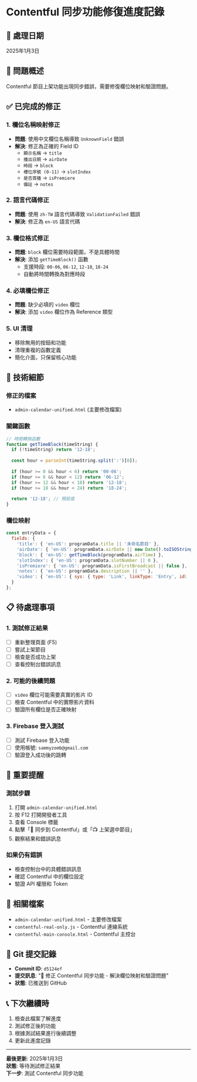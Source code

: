 # Contentful 同步功能修復進度記錄

## 📅 處理日期
2025年1月3日

## 🎯 問題概述
Contentful 節目上架功能出現同步錯誤，需要修復欄位映射和驗證問題。

## ✅ 已完成的修正

### 1. 欄位名稱映射修正
- **問題**: 使用中文欄位名稱導致 `UnknownField` 錯誤
- **解決**: 修正為正確的 Field ID
  - `顯示名稱` → `title`
  - `播出日期` → `airDate`
  - `時段` → `block`
  - `槽位序號 (0-11)` → `slotIndex`
  - `是否首播` → `isPremiere`
  - `備註` → `notes`

### 2. 語言代碼修正
- **問題**: 使用 `zh-TW` 語言代碼導致 `ValidationFailed` 錯誤
- **解決**: 修正為 `en-US` 語言代碼

### 3. 欄位格式修正
- **問題**: `block` 欄位需要時段範圍，不是具體時間
- **解決**: 添加 `getTimeBlock()` 函數
  - 支援時段: `00-06`, `06-12`, `12-18`, `18-24`
  - 自動將時間轉換為對應時段

### 4. 必填欄位修正
- **問題**: 缺少必填的 `video` 欄位
- **解決**: 添加 `video` 欄位作為 Reference 類型

### 5. UI 清理
- 移除無用的按鈕和功能
- 清理重複的函數定義
- 簡化介面，只保留核心功能

## 🔧 技術細節

### 修正的檔案
- `admin-calendar-unified.html` (主要修改檔案)

### 關鍵函數
```javascript
// 時間轉換函數
function getTimeBlock(timeString) {
  if (!timeString) return '12-18';
  
  const hour = parseInt(timeString.split(':')[0]);
  
  if (hour >= 0 && hour < 6) return '00-06';
  if (hour >= 6 && hour < 12) return '06-12';
  if (hour >= 12 && hour < 18) return '12-18';
  if (hour >= 18 && hour < 24) return '18-24';
  
  return '12-18'; // 預設值
}
```

### 欄位映射
```javascript
const entryData = {
  fields: {
    'title': { 'en-US': programData.title || '未命名節目' },
    'airDate': { 'en-US': programData.airDate || new Date().toISOString().split('T')[0] },
    'block': { 'en-US': getTimeBlock(programData.airTime) },
    'slotIndex': { 'en-US': programData.slotNumber || 0 },
    'isPremiere': { 'en-US': programData.isFirstBroadcast || false },
    'notes': { 'en-US': programData.description || '' },
    'video': { 'en-US': { sys: { type: 'Link', linkType: 'Entry', id: 'default-video-id' } } }
  }
};
```

## 📋 待處理事項

### 1. 測試修正結果
- [ ] 重新整理頁面 (F5)
- [ ] 嘗試上架節目
- [ ] 檢查是否成功上架
- [ ] 查看控制台錯誤訊息

### 2. 可能的後續問題
- [ ] `video` 欄位可能需要真實的影片 ID
- [ ] 檢查 Contentful 中的實際影片資料
- [ ] 驗證所有欄位是否正確映射

### 3. Firebase 登入測試
- [ ] 測試 Firebase 登入功能
- [ ] 使用帳號: `sammyzomb@gmail.com`
- [ ] 驗證登入成功後的跳轉

## 🚨 重要提醒

### 測試步驟
1. 打開 `admin-calendar-unified.html`
2. 按 F12 打開開發者工具
3. 查看 Console 標籤
4. 點擊「🔄 同步到 Contentful」或「📺 上架選中節目」
5. 觀察結果和錯誤訊息

### 如果仍有錯誤
- 檢查控制台中的具體錯誤訊息
- 確認 Contentful 中的欄位設定
- 驗證 API 權限和 Token

## 📁 相關檔案
- `admin-calendar-unified.html` - 主要修改檔案
- `contentful-real-only.js` - Contentful 連線系統
- `contentful-main-console.html` - Contentful 主控台

## 🔄 Git 提交記錄
- **Commit ID**: `d5124ef`
- **提交訊息**: "🔧 修正 Contentful 同步功能 - 解決欄位映射和驗證問題"
- **狀態**: 已推送到 GitHub

## 📞 下次繼續時
1. 檢查此檔案了解進度
2. 測試修正後的功能
3. 根據測試結果進行後續調整
4. 更新此進度記錄

---
**最後更新**: 2025年1月3日  
**狀態**: 等待測試修正結果  
**下一步**: 測試 Contentful 同步功能


